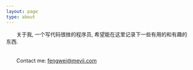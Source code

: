 ```yaml
---
layout: page
type: about
---
```


&emsp;&emsp;关于我, 一个写代码很挫的程序员, 希望能在这里记录下一些有用的和有趣的东西.  
<br
/>
<br
/>
&emsp;&emsp;Contact me: fengwei@mevii.com
